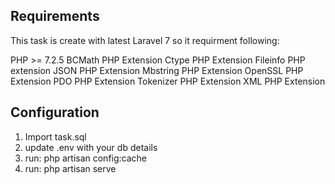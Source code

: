 ## Requirements

This task is create with latest Laravel 7 so it requirment following:

PHP >= 7.2.5
BCMath PHP Extension
Ctype PHP Extension
Fileinfo PHP extension
JSON PHP Extension
Mbstring PHP Extension
OpenSSL PHP Extension
PDO PHP Extension
Tokenizer PHP Extension
XML PHP Extension

## Configuration

1. Import task.sql
2. update .env with your db details
3. run: php artisan config:cache
4. run: php artisan serve
